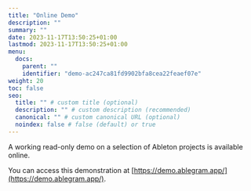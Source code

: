 ```yaml
---
title: "Online Demo"
description: ""
summary: ""
date: 2023-11-17T13:50:25+01:00
lastmod: 2023-11-17T13:50:25+01:00
menu:
  docs:
    parent: ""
    identifier: "demo-ac247ca81fd9902bfa8cea22feaef07e"
weight: 20
toc: false
seo:
  title: "" # custom title (optional)
  description: "" # custom description (recommended)
  canonical: "" # custom canonical URL (optional)
  noindex: false # false (default) or true
---
```


A working read-only demo on a selection of Ableton projects is available online.

You can access this demonstration at [https://demo.ablegram.app/](https://demo.ablegram.app/).
